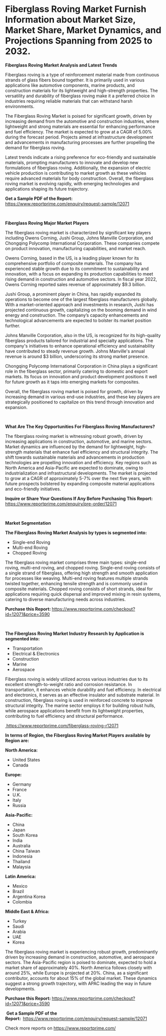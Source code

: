 <p><h1>Fiberglass Roving Market Furnish Information about Market Size, Market Share, Market Dynamics, and Projections Spanning from 2025 to 2032.</h1></p><p><strong>Fiberglass Roving Market Analysis and Latest Trends</strong></p>
<p><p>Fiberglass roving is a type of reinforcement material made from continuous strands of glass fibers bound together. It is primarily used in various applications like automotive components, marine products, and construction materials for its lightweight and high-strength properties. The versatility and durability of fiberglass roving make it a preferred choice in industries requiring reliable materials that can withstand harsh environments.</p><p>The Fiberglass Roving Market is poised for significant growth, driven by increasing demand from the automotive and construction industries, where lightweight and strong materials are essential for enhancing performance and fuel efficiency. The market is expected to grow at a CAGR of 5.00% during the forecast period. Projects aimed at infrastructure development and advancements in manufacturing processes are further propelling the demand for fiberglass roving.</p><p>Latest trends indicate a rising preference for eco-friendly and sustainable materials, prompting manufacturers to innovate and develop new formulations of fiberglass roving. Additionally, the expansion of electric vehicle production is contributing to market growth as these vehicles require advanced materials for body construction. Overall, the fiberglass roving market is evolving rapidly, with emerging technologies and applications shaping its future trajectory.</p></p>
<p><strong>Get a Sample PDF of the Report:&nbsp;</strong> <a href="https://www.reportprime.com/enquiry/request-sample/12071?utm_campaign=2472&utm_medium=2&utm_source=Github&utm_content=ia&utm_term=17032025&utm_id=fiberglass-roving">https://www.reportprime.com/enquiry/request-sample/12071</a></p>
<p>&nbsp;</p>
<p><strong>Fiberglass Roving Major Market Players</strong></p>
<p><p>The fiberglass roving market is characterized by significant key players including Owens Corning, Jushi Group, Johns Manville Corporation, and Chongqing Polycomp International Corporation. These companies compete on product innovation, manufacturing capabilities, and market reach.</p><p>Owens Corning, based in the US, is a leading player known for its comprehensive portfolio of composite materials. The company has experienced stable growth due to its commitment to sustainability and innovation, with a focus on expanding its production capabilities to meet rising demand in construction and automotive sectors. In fiscal year 2022, Owens Corning reported sales revenue of approximately $9.3 billion.</p><p>Jushi Group, a prominent player in China, has rapidly expanded its operations to become one of the largest fiberglass manufacturers globally. With a market-oriented approach and investments in research, Jushi has projected continuous growth, capitalizing on the booming demand in wind energy and construction. The company’s capacity enhancements and technological advancements are expected to bolster its market position further.</p><p>Johns Manville Corporation, also in the US, is recognized for its high-quality fiberglass products tailored for industrial and specialty applications. The company's initiatives to enhance operational efficiency and sustainability have contributed to steady revenue growth. Johns Manville's annual revenue is around $3 billion, underscoring its strong market presence.</p><p>Chongqing Polycomp International Corporation in China plays a significant role in the fiberglass sector, primarily catering to domestic and export markets. Its focus on innovation and product development positions it well for future growth as it taps into emerging markets for composites.</p><p>Overall, the fiberglass roving market is poised for growth, driven by increasing demand in various end-use industries, and these key players are strategically positioned to capitalize on this trend through innovation and expansion.</p></p>
<p>&nbsp;</p>
<p><strong>What Are The Key Opportunities For Fiberglass Roving Manufacturers?</strong></p>
<p><p>The fiberglass roving market is witnessing robust growth, driven by increasing applications in construction, automotive, and marine sectors. Market dynamics are influenced by the demand for lightweight, high-strength materials that enhance fuel efficiency and structural integrity. The shift towards sustainable materials and advancements in production technologies are propelling innovation and efficiency. Key regions such as North America and Asia-Pacific are expected to dominate, owing to industrialization and infrastructural developments. The market is projected to grow at a CAGR of approximately 5-7% over the next five years, with future prospects bolstered by expanding composite material applications and eco-friendly initiatives.</p></p>
<p><strong>Inquire or Share Your Questions If Any Before Purchasing This Report:</strong> <a href="https://www.reportprime.com/enquiry/pre-order/12071?utm_campaign=2472&utm_medium=2&utm_source=Github&utm_content=ia&utm_term=17032025&utm_id=fiberglass-roving">https://www.reportprime.com/enquiry/pre-order/12071</a></p>
<p>&nbsp;</p>
<p><strong>Market Segmentation</strong></p>
<p><strong>The Fiberglass Roving Market Analysis by types is segmented into:</strong></p>
<p><ul><li>Single-end Roving</li><li>Multi-end Roving</li><li>Chopped Roving</li></ul></p>
<p><p>The fiberglass roving market comprises three main types: single-end roving, multi-end roving, and chopped roving. Single-end roving consists of a single strand of fiberglass, offering high strength and smooth application for processes like weaving. Multi-end roving features multiple strands twisted together, enhancing tensile strength and is commonly used in composite materials. Chopped roving consists of short strands, ideal for applications requiring quick dispersal and improved mixing in resin systems, catering to diverse manufacturing needs across industries.</p></p>
<p><strong>Purchase this Report:&nbsp;</strong><a href="https://www.reportprime.com/checkout?id=12071&price=3590&utm_campaign=2472&utm_medium=2&utm_source=Github&utm_content=ia&utm_term=17032025&utm_id=fiberglass-roving">https://www.reportprime.com/checkout?id=12071&price=3590</a></p>
<p>&nbsp;</p>
<p><strong>The Fiberglass Roving Market Industry Research by Application is segmented into:</strong></p>
<p><ul><li>Transportation</li><li>Electrical & Electronics</li><li>Construction</li><li>Marine</li><li>Aerospace</li></ul></p>
<p><p>Fiberglass roving is widely utilized across various industries due to its excellent strength-to-weight ratio and corrosion resistance. In transportation, it enhances vehicle durability and fuel efficiency. In electrical and electronics, it serves as an effective insulator and substrate material. In construction, fiberglass roving is used in reinforced concrete to improve structural integrity. The marine sector employs it for building robust hulls, while aerospace applications benefit from its lightweight properties, contributing to fuel efficiency and structural performance.</p></p>
<p><a href="https://www.reportprime.com/fiberglass-roving-r12071?utm_campaign=2472&utm_medium=2&utm_source=Github&utm_content=ia&utm_term=17032025&utm_id=fiberglass-roving">&nbsp;https://www.reportprime.com/fiberglass-roving-r12071</a></p>
<p><strong>In terms of Region, the Fiberglass Roving Market Players available by Region are:</strong></p>
<p>
    <p> <strong> North America: </strong>
        <ul>
            <li>United States</li>
            <li>Canada</li>
        </ul>
        </p> 
    <p> <strong> Europe: </strong>
        <ul>
            <li>Germany</li>
            <li>France</li>
            <li>U.K.</li>
            <li>Italy</li>
            <li>Russia</li>
        </ul>
        </p> 
    <p> <strong> Asia-Pacific: </strong>
        <ul>
            <li>China</li>
            <li>Japan</li>
            <li>South Korea</li>
            <li>India</li>
            <li>Australia</li>
            <li>China Taiwan</li>
            <li>Indonesia</li>
            <li>Thailand</li>
            <li>Malaysia</li>
        </ul>
        </p> 
    <p> <strong> Latin America: </strong>
        <ul>
            <li>Mexico</li>
            <li>Brazil</li>
            <li>Argentina Korea</li>
            <li>Colombia</li>
        </ul>
        </p> 
    <p> <strong> Middle East & Africa: </strong>
        <ul>
            <li>Turkey</li>
            <li>Saudi</li>
            <li>Arabia</li>
            <li>UAE</li>
            <li>Korea</li>
        </ul>
    </p>
    </p>
<p><p>The fiberglass roving market is experiencing robust growth, predominantly driven by increasing demand in construction, automotive, and aerospace sectors. The Asia-Pacific region is poised to dominate, expected to hold a market share of approximately 40%. North America follows closely with around 25%, while Europe is projected at 20%. China, as a significant contributor, accounts for about 15% of the global market. These dynamics suggest a strong growth trajectory, with APAC leading the way in future developments.</p></p>
<p><strong>Purchase this Report: </strong><a href="https://www.reportprime.com/checkout?id=12071&price=3590&utm_campaign=2472&utm_medium=2&utm_source=Github&utm_content=ia&utm_term=17032025&utm_id=fiberglass-roving">https://www.reportprime.com/checkout?id=12071&price=3590</a></p>
<p>&nbsp;<strong>Get a Sample PDF of the Report:&nbsp;&nbsp;</strong><a href="https://www.reportprime.com/enquiry/request-sample/12071?utm_campaign=2472&utm_medium=2&utm_source=Github&utm_content=ia&utm_term=17032025&utm_id=fiberglass-roving">https://www.reportprime.com/enquiry/request-sample/12071</a></p>
<p><strong></strong></p>
<p>Check more reports on <a href="https://www.reportprime.com/?utm_campaign=2472&utm_medium=2&utm_source=Github&utm_content=ia&utm_term=17032025&utm_id=fiberglass-roving">https://www.reportprime.com/</a></p>